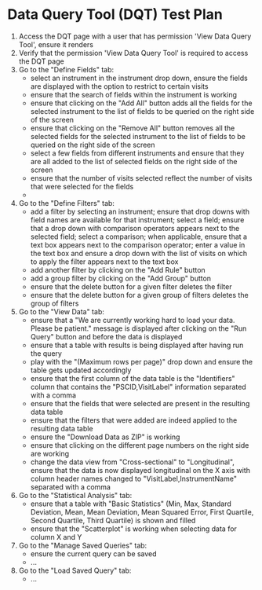 # Data Query Tool (DQT) Test Plan

1. Access the DQT page with a user that has permission 'View Data Query Tool', ensure it renders
2. Verify that the permission 'View Data Query Tool' is required to access the DQT page
3. Go to the "Define Fields" tab:
   - select an instrument in the instrument drop down, ensure the fields are displayed
     with the option to restrict to certain visits
   - ensure that the search of fields within the instrument is working
   - ensure that clicking on the "Add All" button adds all the fields for the 
     selected instrument to the list of fields to be queried on the
     right side of the screen
   - ensure that clicking on the "Remove All" button removes all the selected 
     fields for the selected instrument to the list of fields to be queried on the
     right side of the screen
   - select a few fields from different instruments and ensure that they are all added 
     to the list of selected fields on the right side of the screen
   - ensure that the number of visits selected reflect the number of visits that were
     selected for the fields
   -
4. Go to the "Define Filters" tab:
   - add a filter by selecting an instrument; ensure that drop downs with field names
     are available for that instrument; select a field; ensure that a drop down with 
     comparison operators appears next to the selected field; select a comparison; 
     when applicable, ensure that a text box appears next to the comparison operator;
     enter a value in the text box and ensure a drop down with the list of visits 
     on which to apply the filter appears next to the text box
   - add another filter by clicking on the "Add Rule" button
   - add a group filter by clicking on the "Add Group" button
   - ensure that the delete button for a given filter deletes the filter
   - ensure that the delete button for a given group of filters deletes the group of filters
5. Go to the "View Data" tab:
   - ensure that a "We are currently working hard to load your data. Please be patient."
     message is displayed after clicking on the "Run Query" button and before the 
     data is displayed
   - ensure that a table with results is being displayed after having run the query
   - play with the "(Maximum rows per page)" drop down and ensure the table gets updated
     accordingly
   - ensure that the first column of the data table is the "Identifiers" column that
     contains the "PSCID,VisitLabel" information separated with a comma
   - ensure that the fields that were selected are present in the resulting data table
   - ensure that the filters that were added are indeed applied to the resulting data table
   - ensure the "Download Data as ZIP" is working
   - ensure that clicking on the different page numbers on the right side are working
   - change the data view from "Cross-sectional" to "Longitudinal", ensure that the 
     data is now displayed longitudinal on the X axis with column header names changed
     to "VisitLabel,InstrumentName" separated with a comma
6. Go to the "Statistical Analysis" tab:
   - ensure that a table with "Basic Statistics" (Min, Max, Standard Deviation, Mean,
     Mean Deviation, Mean Squared Error, First Quartile, Second Quartile, Third 
     Quartile) is shown and filled
   - ensure that the "Scatterplot" is working when selecting data for column X and Y
7. Go to the "Manage Saved Queries" tab:
   - ensure the current query can be saved
   - ...
8. Go to the "Load Saved Query" tab:
   - ...